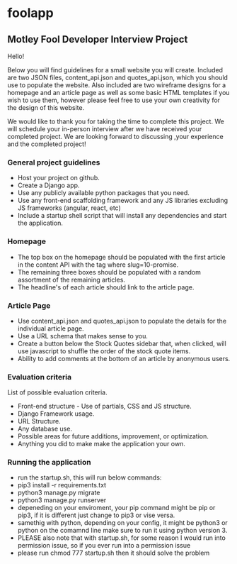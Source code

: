 # foolapp
## Motley Fool Developer Interview Project

Hello!

Below you will find guidelines for a small website you will create. Included are two JSON files, content_api.json and quotes_api.json, which you should use to populate the website. Also included are two wireframe designs for a homepage and an article page as well as some basic HTML templates if you wish to use them, however please feel free to use your own creativity for the design of this website.

We would like to thank you for taking the time to complete this project. We will schedule your in-person interview after we have received your completed project. We are looking forward to discussing ,your experience and the completed project!

### General project guidelines
* Host your project on github.
* Create a Django app.
* Use any publicly available python packages that you need.
* Use any front-end scaffolding framework and any JS libraries excluding JS frameworks (angular, react, etc) 
* Include a startup shell script that will install any dependencies and start the application.

### Homepage
* The top box on the homepage should be populated with the first article in the content API with the tag where slug=10-promise.
* The remaining three boxes should be populated with a random assortment of the remaining articles. 
* The headline's of each article should link to the article page.

### Article Page
* Use content_api.json and quotes_api.json to populate the details for the individual article page.
* Use a URL schema that makes sense to you.
* Create a button below the Stock Quotes sidebar that, when clicked, will use javascript to shuffle the order of the stock quote 
items.
* Ability to add comments at the bottom of an article by anonymous users.

### Evaluation criteria
List of possible evaluation criteria.
* Front-end structure - Use of partials, CSS and JS structure.
* Django Framework usage.
* URL Structure.
* Any database use.
* Possible areas for future additions, improvement, or optimization.
* Anything you did to make make the application your own.


### Running the application
* run the startup.sh, this will run below commands: 
* pip3 install -r requirements.txt 
* python3 manage.py migrate
* python3 manage.py runserver
* depeneding on your enviroment, your pip command might be pip or pip3, if it is different just change to pip3 or vise versa.
* samethig with python, depending on your config, it might be python3 or python on the comamnd line make sure to run it using python version 3.  
* PLEASE also note that with startup.sh, for some reason I would run into permission issue, so if you ever run into a permission issue
* please run chmod 777 startup.sh then it should solve the problem





